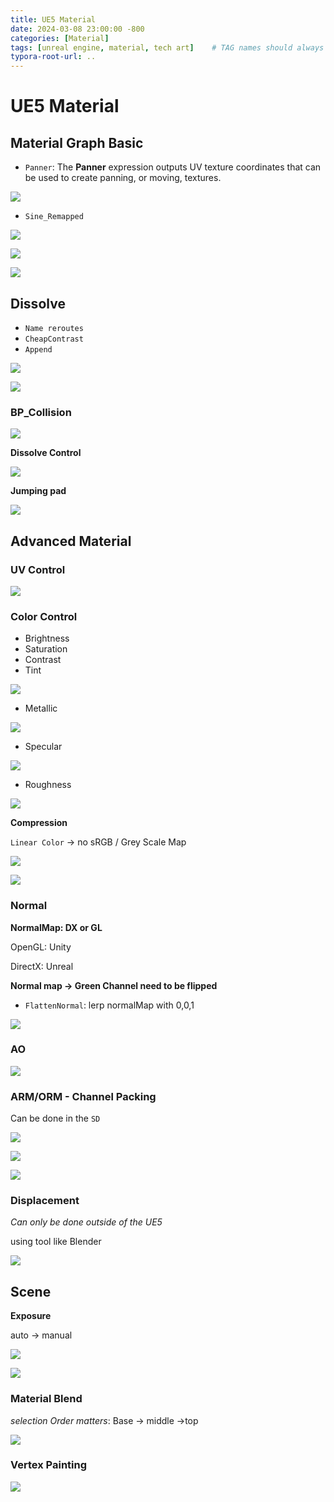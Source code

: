 ```yaml
---
title: UE5 Material
date: 2024-03-08 23:00:00 -800
categories: [Material]
tags: [unreal engine, material, tech art]    # TAG names should always be lowercase
typora-root-url: ..
---
```


# UE5 Material

## Material Graph Basic

- `Panner`: The **Panner** expression outputs UV texture coordinates that can be used to create panning, or moving, textures.

![](/assets/pic/panner.png)

- `Sine_Remapped`

  

![](/assets/pic/sineRemapped.png)

![](/assets/pic/fireball.png)

![](/assets/pic/fireball.gif)

## Dissolve

- `Name reroutes`
- `CheapContrast`
- `Append`

![](/assets/pic/Dissolve.png)

![](/assets/pic/Dissolve.gif)

### BP_Collision

![](/assets/pic/Dissolve_test.gif)

**Dissolve Control**

![](/assets/pic/20240309180935.png)

**Jumping pad**

![](/assets/pic/20240309181029.png)

## Advanced Material

### UV Control

![](/assets/pic/20240309195836.png)

### Color Control

- Brightness
- Saturation
- Contrast
- Tint

![](/assets/pic/20240310000508.png)

- Metallic

![](/assets/pic/20240310004111.png)

- Specular

![](/assets/pic/20240310005701.png)

- Roughness

![](/assets/pic/20240310011857.png)

**Compression**

`Linear Color` -> no sRGB / Grey Scale Map

![](/assets/pic/20240310133027.png)

![](/assets/pic/20240310133338.png)

### Normal

**NormalMap: DX or GL**

OpenGL: Unity

DirectX: Unreal

**Normal map -> Green Channel need to be flipped**

- `FlattenNormal`: lerp normalMap with 0,0,1

![](/assets/pic/20240310135148.png)

### AO

![](/assets/pic/20240310152650.png)

### ARM/ORM - Channel Packing

Can be done in the `SD`

![](/assets/pic/153521.png)

![](/assets/pic/20240310160616.png)

![](/assets/pic/20240310160647.png)

### Displacement

*Can only be done outside of the UE5*

using tool like Blender

![](/assets/pic/20240310161644.png)

## Scene

**Exposure**

auto -> manual

![](/assets/pic/20240310180200.png)

![](/assets/pic/20240310180336.png)

### Material Blend

*selection Order matters*: Base -> middle ->top

![](/assets/pic/20240310183411.png)

### Vertex Painting

![](/assets/pic/20240311233538.png)
